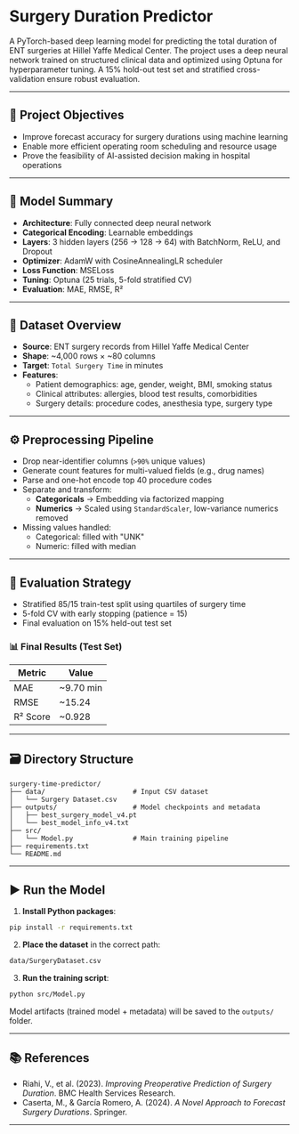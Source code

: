 # Surgery Duration Predictor

A PyTorch-based deep learning model for predicting the total duration of ENT surgeries at Hillel Yaffe Medical Center. The project uses a deep neural network trained on structured clinical data and optimized using Optuna for hyperparameter tuning. A 15% hold-out test set and stratified cross-validation ensure robust evaluation.

---

## 🏁 Project Objectives

- Improve forecast accuracy for surgery durations using machine learning
- Enable more efficient operating room scheduling and resource usage
- Prove the feasibility of AI-assisted decision making in hospital operations

---

## 🧠 Model Summary

- **Architecture**: Fully connected deep neural network
- **Categorical Encoding**: Learnable embeddings
- **Layers**: 3 hidden layers (256 → 128 → 64) with BatchNorm, ReLU, and Dropout
- **Optimizer**: AdamW with CosineAnnealingLR scheduler
- **Loss Function**: MSELoss
- **Tuning**: Optuna (25 trials, 5-fold stratified CV)
- **Evaluation**: MAE, RMSE, R²

---

## 📁 Dataset Overview

- **Source**: ENT surgery records from Hillel Yaffe Medical Center
- **Shape**: ~4,000 rows × ~80 columns
- **Target**: `Total Surgery Time` in minutes
- **Features**:
  - Patient demographics: age, gender, weight, BMI, smoking status
  - Clinical attributes: allergies, blood test results, comorbidities
  - Surgery details: procedure codes, anesthesia type, surgery type

---

## ⚙️ Preprocessing Pipeline

- Drop near-identifier columns (`>90%` unique values)
- Generate count features for multi-valued fields (e.g., drug names)
- Parse and one-hot encode top 40 procedure codes
- Separate and transform:
  - **Categoricals** → Embedding via factorized mapping
  - **Numerics** → Scaled using `StandardScaler`, low-variance numerics removed
- Missing values handled:
  - Categorical: filled with "UNK"
  - Numeric: filled with median

---

## 🧪 Evaluation Strategy

- Stratified 85/15 train-test split using quartiles of surgery time
- 5-fold CV with early stopping (patience = 15)
- Final evaluation on 15% held-out test set

### 📊 Final Results (Test Set)

| Metric      | Value     |
|-------------|-----------|
| MAE         | ~9.70 min |
| RMSE        | ~15.24    |
| R² Score    | ~0.928    |

---

## 🗃️ Directory Structure

```
surgery-time-predictor/
├── data/                      # Input CSV dataset
│   └── Surgery Dataset.csv
├── outputs/                   # Model checkpoints and metadata
│   ├── best_surgery_model_v4.pt
│   └── best_model_info_v4.txt
├── src/
│   └── Model.py               # Main training pipeline
├── requirements.txt
└── README.md
```

---

## ▶️ Run the Model

1. **Install Python packages**:

```bash
pip install -r requirements.txt
```

2. **Place the dataset** in the correct path:

```bash
data/SurgeryDataset.csv
```

3. **Run the training script**:

```bash
python src/Model.py
```

Model artifacts (trained model + metadata) will be saved to the `outputs/` folder.

---

## 📚 References

- Riahi, V., et al. (2023). *Improving Preoperative Prediction of Surgery Duration*. BMC Health Services Research.
- Caserta, M., & García Romero, A. (2024). *A Novel Approach to Forecast Surgery Durations*. Springer.

---

